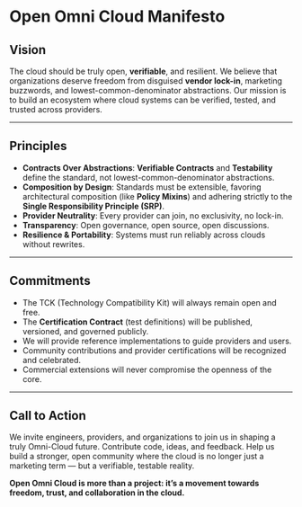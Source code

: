 # Open Omni Cloud Manifesto

## Vision
The cloud should be truly open, **verifiable**, and resilient.
We believe that organizations deserve freedom from disguised **vendor lock-in**, marketing buzzwords, and lowest-common-denominator abstractions.
Our mission is to build an ecosystem where cloud systems can be verified, tested, and trusted across providers.

---

## Principles
- **Contracts Over Abstractions**: **Verifiable Contracts** and **Testability** define the standard, not lowest-common-denominator abstractions.
- **Composition by Design**: Standards must be extensible, favoring architectural composition (like **Policy Mixins**) and adhering strictly to the **Single Responsibility Principle (SRP)**.
- **Provider Neutrality**: Every provider can join, no exclusivity, no lock-in.
- **Transparency**: Open governance, open source, open discussions.
- **Resilience & Portability**: Systems must run reliably across clouds without rewrites.

---

## Commitments
- The TCK (Technology Compatibility Kit) will always remain open and free.
- The **Certification Contract** (test definitions) will be published, versioned, and governed publicly.
- We will provide reference implementations to guide providers and users.
- Community contributions and provider certifications will be recognized and celebrated.
- Commercial extensions will never compromise the openness of the core.

---

## Call to Action
We invite engineers, providers, and organizations to join us in shaping a truly Omni-Cloud future.
Contribute code, ideas, and feedback.
Help us build a stronger, open community where the cloud is no longer just a marketing term — but a verifiable, testable reality.

**Open Omni Cloud is more than a project: it’s a movement towards freedom, trust, and collaboration in the cloud.**

